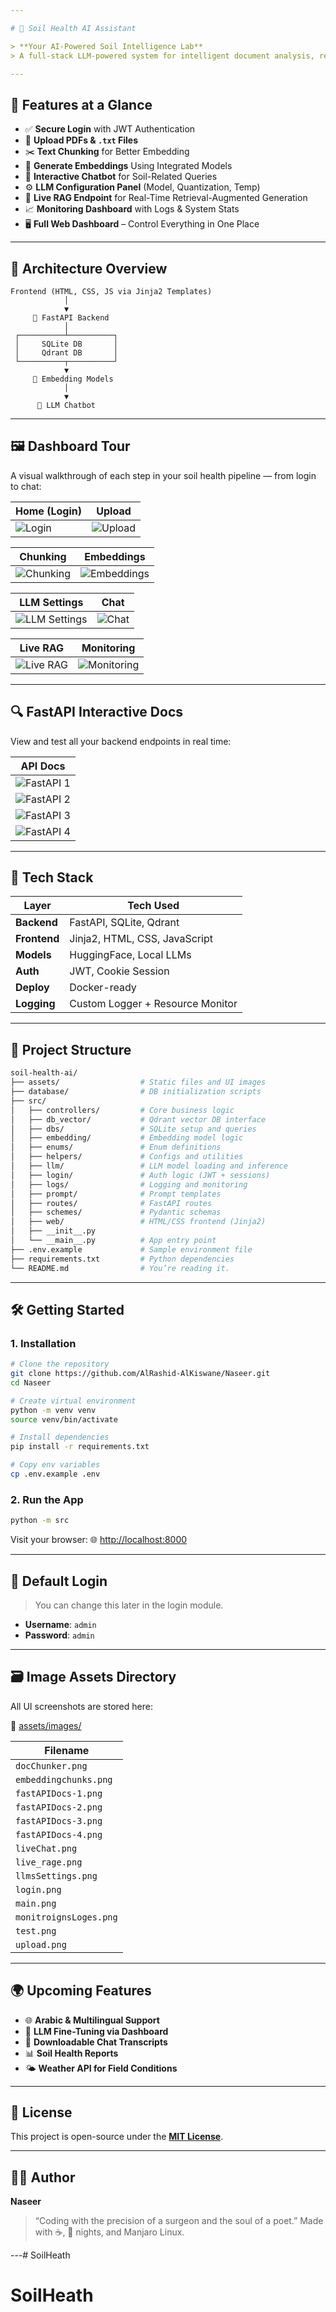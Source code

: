```yaml
---

# 🌱 Soil Health AI Assistant

> **Your AI-Powered Soil Intelligence Lab**
> A full-stack LLM-powered system for intelligent document analysis, real-time chat, secure access, and beautiful dashboards — all tailored for soil health insights.

---
```


## 🚀 Features at a Glance

* ✅ **Secure Login** with JWT Authentication
* 📂 **Upload PDFs & `.txt` Files**
* ✂️ **Text Chunking** for Better Embedding
* 🧠 **Generate Embeddings** Using Integrated Models
* 💬 **Interactive Chatbot** for Soil-Related Queries
* ⚙️ **LLM Configuration Panel** (Model, Quantization, Temp)
* 🔄 **Live RAG Endpoint** for Real-Time Retrieval-Augmented Generation
* 📈 **Monitoring Dashboard** with Logs & System Stats
* 🖥️ **Full Web Dashboard** – Control Everything in One Place

---

## 🧠 Architecture Overview

```
Frontend (HTML, CSS, JS via Jinja2 Templates)
            │
            ▼
     🚀 FastAPI Backend
            │
 ┌──────────┴──────────┐
 │     SQLite DB       │
 │     Qdrant DB       │
 └──────────┬──────────┘
            ▼
     🧬 Embedding Models
            │
            ▼
      🤖 LLM Chatbot
```

---

## 🖼️ Dashboard Tour

A visual walkthrough of each step in your soil health pipeline — from login to chat:

| Home (Login)                                                                                       | Upload                                                                                               |
| -------------------------------------------------------------------------------------------------- | ---------------------------------------------------------------------------------------------------- |
| ![Login](https://github.com/AlRashid-AlKiswane/Naseer/blob/main/assets/images/login.png) | ![Upload](https://github.com/AlRashid-AlKiswane/Naseer/blob/main/assets/images/upload.png) |

| Chunking                                                                                                   | Embeddings                                                                                                        |
| ---------------------------------------------------------------------------------------------------------- | ----------------------------------------------------------------------------------------------------------------- |
| ![Chunking](https://github.com/AlRashid-AlKiswane/Naseer/blob/main/assets/images/docChunker.png) | ![Embeddings](https://github.com/AlRashid-AlKiswane/Naseer/blob/main/assets/images/embeddingchunks.png) |

| LLM Settings                                                                                                     | Chat                                                                                                 |
| ---------------------------------------------------------------------------------------------------------------- | ---------------------------------------------------------------------------------------------------- |
| ![LLM Settings](https://github.com/AlRashid-AlKiswane/Naseer/blob/main/assets/images/llmsSettings.png) | ![Chat](https://github.com/AlRashid-AlKiswane/Naseer/blob/main/assets/images/liveChat.png) |

| Live RAG                                                                                                  | Monitoring                                                                                                         |
| --------------------------------------------------------------------------------------------------------- | ------------------------------------------------------------------------------------------------------------------ |
| ![Live RAG](https://github.com/AlRashid-AlKiswane/Naseer/blob/main/assets/images/live_rage.png) | ![Monitoring](https://github.com/AlRashid-AlKiswane/Naseer/blob/main/assets/images/monitroignsLoges.png) |

---

## 🔍 FastAPI Interactive Docs

View and test all your backend endpoints in real time:

| API Docs                                                                                                       |
| -------------------------------------------------------------------------------------------------------------- |
| ![FastAPI 1](https://github.com/AlRashid-AlKiswane/Naseer/blob/main/assets/images/fastAPIDocs-1.png) |
| ![FastAPI 2](https://github.com/AlRashid-AlKiswane/Naseer/blob/main/assets/images/fastAPIDocs-2.png) |
| ![FastAPI 3](https://github.com/AlRashid-AlKiswane/Naseer/blob/main/assets/images/fastAPIDocs-3.png) |
| ![FastAPI 4](https://github.com/AlRashid-AlKiswane/Naseer/blob/main/assets/images/fastAPIDocs-4.png) |

---

## 🧪 Tech Stack

| Layer        | Tech Used                        |
| ------------ | -------------------------------- |
| **Backend**  | FastAPI, SQLite, Qdrant          |
| **Frontend** | Jinja2, HTML, CSS, JavaScript    |
| **Models**   | HuggingFace, Local LLMs          |
| **Auth**     | JWT, Cookie Session              |
| **Deploy**   | Docker-ready                     |
| **Logging**  | Custom Logger + Resource Monitor |

---

## 📁 Project Structure

```bash
soil-health-ai/
├── assets/                  # Static files and UI images
├── database/                # DB initialization scripts
├── src/
│   ├── controllers/         # Core business logic
│   ├── db_vector/           # Qdrant vector DB interface
│   ├── dbs/                 # SQLite setup and queries
│   ├── embedding/           # Embedding model logic
│   ├── enums/               # Enum definitions
│   ├── helpers/             # Configs and utilities
│   ├── llm/                 # LLM model loading and inference
│   ├── login/               # Auth logic (JWT + sessions)
│   ├── logs/                # Logging and monitoring
│   ├── prompt/              # Prompt templates
│   ├── routes/              # FastAPI routes
│   ├── schemes/             # Pydantic schemas
│   ├── web/                 # HTML/CSS frontend (Jinja2)
│   ├── __init__.py
│   └── __main__.py          # App entry point
├── .env.example             # Sample environment file
├── requirements.txt         # Python dependencies
└── README.md                # You’re reading it.
```

---

## 🛠️ Getting Started

### 1. Installation

```bash
# Clone the repository
git clone https://github.com/AlRashid-AlKiswane/Naseer.git
cd Naseer

# Create virtual environment
python -m venv venv
source venv/bin/activate

# Install dependencies
pip install -r requirements.txt

# Copy env variables
cp .env.example .env
```

### 2. Run the App

```bash
python -m src
```

Visit your browser:
🌐 [http://localhost:8000](http://localhost:8000)

---

## 🔐 Default Login

> You can change this later in the login module.

* **Username**: `admin`
* **Password**: `admin`

---

## 🗃️ Image Assets Directory

All UI screenshots are stored here:

🔗 [assets/images/](https://github.com/AlRashid-AlKiswane/Naseer/tree/main/assets/images)

| Filename               |
| ---------------------- |
| `docChunker.png`       |
| `embeddingchunks.png`  |
| `fastAPIDocs-1.png`    |
| `fastAPIDocs-2.png`    |
| `fastAPIDocs-3.png`    |
| `fastAPIDocs-4.png`    |
| `liveChat.png`         |
| `live_rage.png`        |
| `llmsSettings.png`     |
| `login.png`            |
| `main.png`             |
| `monitroignsLoges.png` |
| `test.png`             |
| `upload.png`           |

---

## 🌍 Upcoming Features

* 🌐 **Arabic & Multilingual Support**
* 🧠 **LLM Fine-Tuning via Dashboard**
* 💾 **Downloadable Chat Transcripts**
* 📊 **Soil Health Reports**
* 🌤️ **Weather API for Field Conditions**

---

## 🪪 License

This project is open-source under the **[MIT License](LICENSE)**.

---

## 👨‍🔬 Author

**Naseer**

> “Coding with the precision of a surgeon and the soul of a poet.”
> Made with ☕, 🌙 nights, and Manjaro Linux.

---# SoilHeath
# SoilHeath
